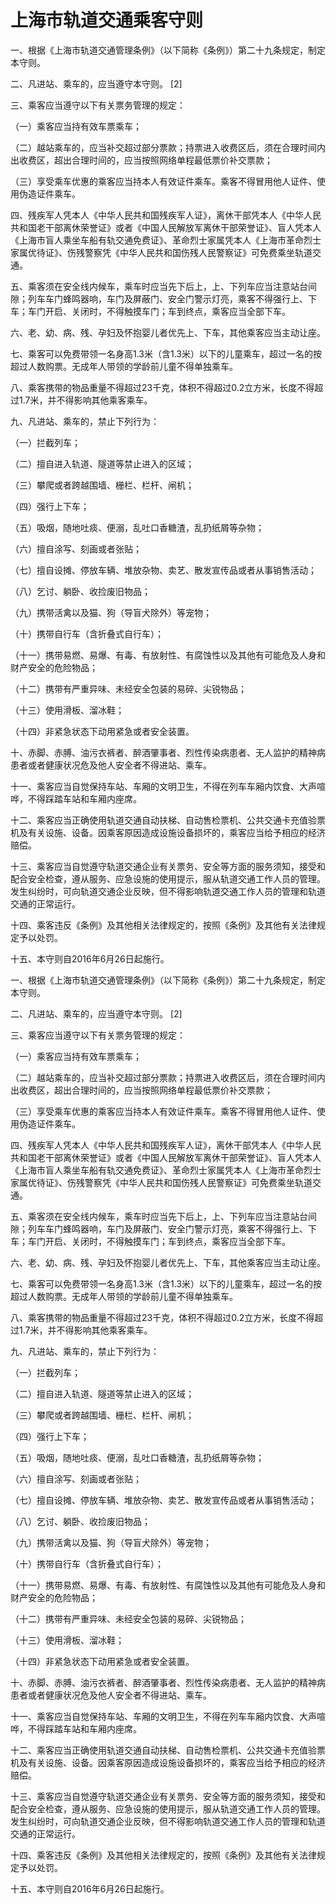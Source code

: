 # 上海市轨道交通乘客守则

一、根据《上海市轨道交通管理条例》（以下简称《条例》）第二十九条规定，制定本守则。

二、凡进站、乘车的，应当遵守本守则。 [2] 

三、乘客应当遵守以下有关票务管理的规定：

（一）乘客应当持有效车票乘车；

（二）越站乘车的，应当补交超过部分票款；持票进入收费区后，须在合理时间内出收费区，超出合理时间的，应当按照网络单程最低票价补交票款；

（三）享受乘车优惠的乘客应当持本人有效证件乘车。乘客不得冒用他人证件、使用伪造证件乘车。

四、残疾军人凭本人《中华人民共和国残疾军人证》，离休干部凭本人《中华人民共和国老干部离休荣誉证》或者《中国人民解放军离休干部荣誉证》、盲人凭本人《上海市盲人乘坐车船有轨交通免费证》、革命烈士家属凭本人《上海市革命烈士家属优待证》、伤残警察凭《中华人民共和国伤残人民警察证》可免费乘坐轨道交通。

五、乘客须在安全线内候车，乘车时应当先下后上，上、下列车应当注意站台间隙；列车车门蜂鸣器响，车门及屏蔽门、安全门警示灯亮，乘客不得强行上、下车；车门开启、关闭时，不得触摸车门；车到终点，乘客应当全部下车。

六、老、幼、病、残、孕妇及怀抱婴儿者优先上、下车，其他乘客应当主动让座。

七、乘客可以免费带领一名身高1.3米（含1.3米）以下的儿童乘车，超过一名的按超过人数购票。无成年人带领的学龄前儿童不得单独乘车。

八、乘客携带的物品重量不得超过23千克，体积不得超过0.2立方米，长度不得超过1.7米，并不得影响其他乘客乘车。

九、凡进站、乘车的，禁止下列行为：

（一）拦截列车；

（二）擅自进入轨道、隧道等禁止进入的区域；

（三）攀爬或者跨越围墙、栅栏、栏杆、闸机；

（四）强行上下车；

（五）吸烟，随地吐痰、便溺，乱吐口香糖渣，乱扔纸屑等杂物；

（六）擅自涂写、刻画或者张贴；

（七）擅自设摊、停放车辆、堆放杂物、卖艺、散发宣传品或者从事销售活动；

（八）乞讨、躺卧、收捡废旧物品；

（九）携带活禽以及猫、狗（导盲犬除外）等宠物；

（十）携带自行车（含折叠式自行车）；

（十一）携带易燃、易爆、有毒、有放射性、有腐蚀性以及其他有可能危及人身和财产安全的危险物品；

（十二）携带有严重异味、未经安全包装的易碎、尖锐物品；

（十三）使用滑板、溜冰鞋；

（十四）非紧急状态下动用紧急或者安全装置。

十、赤脚、赤膊、油污衣裤者、醉酒肇事者、烈性传染病患者、无人监护的精神病患者或者健康状况危及他人安全者不得进站、乘车。

十一、乘客应当自觉保持车站、车厢的文明卫生，不得在列车车厢内饮食、大声喧哗，不得踩踏车站和车厢内座席。

十二、乘客应当正确使用轨道交通自动扶梯、自动售检票机、公共交通卡充值验票机及有关设施、设备。因乘客原因造成设施设备损坏的，乘客应当给予相应的经济赔偿。

十三、乘客应当自觉遵守轨道交通企业有关票务、安全等方面的服务须知，接受和配合安全检查，遵从服务、应急设施的使用提示，服从轨道交通工作人员的管理。发生纠纷时，可向轨道交通企业反映，但不得影响轨道交通工作人员的管理和轨道交通的正常运行。

十四、乘客违反《条例》及其他相关法律规定的，按照《条例》及其他有关法律规定予以处罚。

十五、本守则自2016年6月26日起施行。

一、根据《上海市轨道交通管理条例》（以下简称《条例》）第二十九条规定，制定本守则。

二、凡进站、乘车的，应当遵守本守则。 [2] 

三、乘客应当遵守以下有关票务管理的规定：

（一）乘客应当持有效车票乘车；

（二）越站乘车的，应当补交超过部分票款；持票进入收费区后，须在合理时间内出收费区，超出合理时间的，应当按照网络单程最低票价补交票款；

（三）享受乘车优惠的乘客应当持本人有效证件乘车。乘客不得冒用他人证件、使用伪造证件乘车。

四、残疾军人凭本人《中华人民共和国残疾军人证》，离休干部凭本人《中华人民共和国老干部离休荣誉证》或者《中国人民解放军离休干部荣誉证》、盲人凭本人《上海市盲人乘坐车船有轨交通免费证》、革命烈士家属凭本人《上海市革命烈士家属优待证》、伤残警察凭《中华人民共和国伤残人民警察证》可免费乘坐轨道交通。

五、乘客须在安全线内候车，乘车时应当先下后上，上、下列车应当注意站台间隙；列车车门蜂鸣器响，车门及屏蔽门、安全门警示灯亮，乘客不得强行上、下车；车门开启、关闭时，不得触摸车门；车到终点，乘客应当全部下车。

六、老、幼、病、残、孕妇及怀抱婴儿者优先上、下车，其他乘客应当主动让座。

七、乘客可以免费带领一名身高1.3米（含1.3米）以下的儿童乘车，超过一名的按超过人数购票。无成年人带领的学龄前儿童不得单独乘车。

八、乘客携带的物品重量不得超过23千克，体积不得超过0.2立方米，长度不得超过1.7米，并不得影响其他乘客乘车。

九、凡进站、乘车的，禁止下列行为：

（一）拦截列车；

（二）擅自进入轨道、隧道等禁止进入的区域；

（三）攀爬或者跨越围墙、栅栏、栏杆、闸机；

（四）强行上下车；

（五）吸烟，随地吐痰、便溺，乱吐口香糖渣，乱扔纸屑等杂物；

（六）擅自涂写、刻画或者张贴；

（七）擅自设摊、停放车辆、堆放杂物、卖艺、散发宣传品或者从事销售活动；

（八）乞讨、躺卧、收捡废旧物品；

（九）携带活禽以及猫、狗（导盲犬除外）等宠物；

（十）携带自行车（含折叠式自行车）；

（十一）携带易燃、易爆、有毒、有放射性、有腐蚀性以及其他有可能危及人身和财产安全的危险物品；

（十二）携带有严重异味、未经安全包装的易碎、尖锐物品；

（十三）使用滑板、溜冰鞋；

（十四）非紧急状态下动用紧急或者安全装置。

十、赤脚、赤膊、油污衣裤者、醉酒肇事者、烈性传染病患者、无人监护的精神病患者或者健康状况危及他人安全者不得进站、乘车。

十一、乘客应当自觉保持车站、车厢的文明卫生，不得在列车车厢内饮食、大声喧哗，不得踩踏车站和车厢内座席。

十二、乘客应当正确使用轨道交通自动扶梯、自动售检票机、公共交通卡充值验票机及有关设施、设备。因乘客原因造成设施设备损坏的，乘客应当给予相应的经济赔偿。

十三、乘客应当自觉遵守轨道交通企业有关票务、安全等方面的服务须知，接受和配合安全检查，遵从服务、应急设施的使用提示，服从轨道交通工作人员的管理。发生纠纷时，可向轨道交通企业反映，但不得影响轨道交通工作人员的管理和轨道交通的正常运行。

十四、乘客违反《条例》及其他相关法律规定的，按照《条例》及其他有关法律规定予以处罚。

十五、本守则自2016年6月26日起施行。